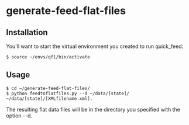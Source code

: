 generate-feed-flat-files
========================

## Installation

You'll want to start the virtual environment you created to run quick_feed:

	$ source ~/envs/qf1/bin/activate

## Usage

	$ cd ~/generate-feed-flat-files/
	$ python feedtoflatfiles.py --d ~/data/[state]/ ~/data/[state]/[XMLfilename.xml].

The resulting flat data files will be in the directory you specified with the option --d.
